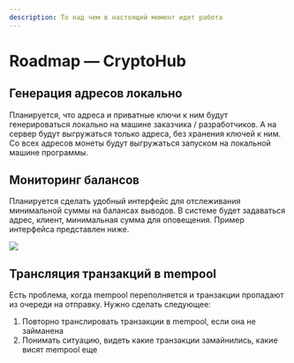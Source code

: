```yaml
---
description: То над чем в настоящий момент идет работа
---
```


# Roadmap — CryptoHub

## **Генерация адресов локально**

Планируется, что адреса и приватные ключи к ним будут генерироваться локально на машине заказчика / разработчиков. А на сервер будут выгружаться только адреса, без хранения ключей к ним. Со всех адресов монеты будут выгружаться запуском на локальной машине программы.

## **Мониторинг балансов**

Планируется сделать удобный интерфейс для отслеживания минимальной суммы на балансах выводов. В системе будет задаваться адрес, клиент, минимальная сумма для оповещения. Пример интерфейса представлен ниже.

![](https://lh6.googleusercontent.com/pE1s_BXJdffBVeb_w59SgdElEhIaP3PNeK38gLdHpFcmlXJ6WUtoORbV5DYWBkCjOr0TVJm1R317YgvVRxe8_rGcDhrSOLS3fKZicHcBtoEF18V3rDfCZmmfk6BZH-wW8wKZGrMa)

## **Трансляция транзакций в mempool**

Есть проблема, когда mempool переполняется и транзакции пропадают из очереди на отправку. Нужно сделать следующее:

1. Повторно транслировать транзакции в mempool, если она не займанена
2. Понимать ситуацию, видеть какие транзакции замайнились, какие висят mempool еще

